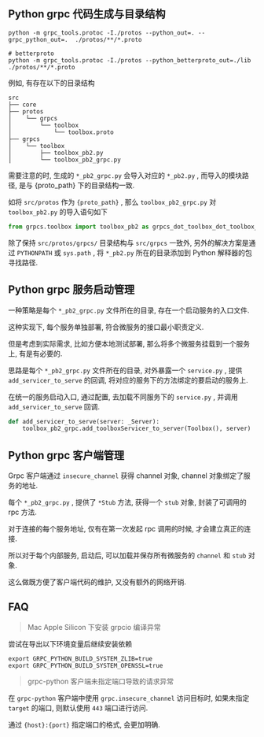 ## Python grpc 代码生成与目录结构

```shell
python -m grpc_tools.protoc -I./protos --python_out=. --grpc_python_out=.  ./protos/**/*.proto
```

```shell
# betterproto
python -m grpc_tools.protoc -I./protos --python_betterproto_out=./lib  ./protos/**/*.proto
```

例如, 有存在以下的目录结构

```
src
├── core
├── protos
│    └── grpcs
│        └── toolbox
│            └── toolbox.proto
├── grpcs
│    └── toolbox
│        ├── toolbox_pb2.py
│        └── toolbox_pb2_grpc.py
```

需要注意的时, 生成的 `*_pb2_grpc.py` 会导入对应的 `*_pb2.py` , 而导入的模块路径, 是与 {proto_path} 下的目录结构一致.

如将 `src/protos` 作为 `{proto_path}` , 那么 `toolbox_pb2_grpc.py` 对 `toolbox_pb2.py` 的导入语句如下

```python
from grpcs.toolbox import toolbox_pb2 as grpcs_dot_toolbox_dot_toolbox__pb2
```

除了保持 `src/protos/grpcs/` 目录结构与 `src/grpcs` 一致外, 另外的解决方案是通过 `PYTHONPATH` 或 `sys.path` , 将 `*_pb2.py` 所在的目录添加到 Python 解释器的包寻找路径.

## Python grpc 服务启动管理

一种策略是每个 `*_pb2_grpc.py` 文件所在的目录, 存在一个启动服务的入口文件.

这种实现下, 每个服务单独部署, 符合微服务的接口最小职责定义.

但是考虑到实际需求, 比如方便本地测试部署, 那么将多个微服务挂载到一个服务上, 有是有必要的.

思路是每个 `*_pb2_grpc.py` 文件所在的目录, 对外暴露一个 `service.py` , 提供 `add_servicer_to_serve` 的回调, 将对应的服务下的方法绑定的要启动的服务上.

在统一的服务启动入口, 通过配置, 去加载不同服务下的 `service.py` , 并调用 `add_servicer_to_serve` 回调.

```python
def add_servicer_to_serve(server: _Server):
    toolbox_pb2_grpc.add_toolboxServicer_to_server(Toolbox(), server)
```

## Python grpc 客户端管理

Grpc 客户端通过 `insecure_channel` 获得 channel 对象, channel 对象绑定了服务的地址.

每个 `*_pb2_grpc.py` , 提供了 `*Stub` 方法, 获得一个 `stub` 对象, 封装了可调用的 rpc 方法.

对于连接的每个服务地址, 仅有在第一次发起 rpc 调用的时候, 才会建立真正的连接.

所以对于每个内部服务, 启动后, 可以加载并保存所有微服务的 `channel` 和 `stub` 对象.

这么做既方便了客户端代码的维护, 又没有额外的网络开销.

## FAQ

> Mac Apple Silicon 下安装 grpcio 编译异常

尝试在导出以下环境变量后继续安装依赖

```shell
export GRPC_PYTHON_BUILD_SYSTEM_ZLIB=true
export GRPC_PYTHON_BUILD_SYSTEM_OPENSSL=true
```

> grpc-python 客户端未指定端口导致的请求异常

在 `grpc-python` 客户端中使用 `grpc.insecure_channel` 访问目标时, 如果未指定 `target` 的端口, 则默认使用 `443` 端口进行访问.

通过 `{host}:{port}` 指定端口的格式, 会更加明确.
